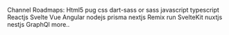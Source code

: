 Channel Roadmaps:
Html5 
pug
css
dart-sass or sass
javascript
typescript
Reactjs
Svelte
Vue
Angular
nodejs
prisma
nextjs
Remix run
SvelteKit
nuxtjs
nestjs
GraphQl
more..